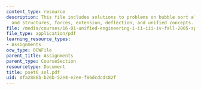 ```yaml
---
content_type: resource
description: This file includes solutions to problems on bubble sort algorithm, materials
  and structures, forces, extension, deflection, and unified concepts.
file: /media/courses/16-01-unified-engineering-i-ii-iii-iv-fall-2005-spring-2006/0fa2886bb26b52e4e2eef86dcdcdc82f_pset6_sol.pdf
file_type: application/pdf
learning_resource_types:
- Assignments
ocw_type: OCWFile
parent_title: Assignments
parent_type: CourseSection
resourcetype: Document
title: pset6_sol.pdf
uid: 0fa2886b-b26b-52e4-e2ee-f86dcdcdc82f
---
```

